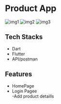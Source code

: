 # Product App


<img src="https://i.postimg.cc/QtGvrgpy/login.png" alt="img1">
<img src="https://i.postimg.cc/Tw15fmfn/home.png" alt="img2">
<img src="https://i.postimg.cc/qRFhRRvS/add.png" alt="img3">




## Tech Stacks
- Dart
- Flutter
- API/postman
  

## Features
- HomePage                         
- Login Pagee                     
-Add product detaills            
              
    

